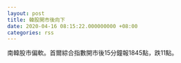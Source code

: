 ```yaml
---
layout: post
title: 韓股開市後向下
date: 2020-04-16 08:15:22.000000000 +08:00
categories: rss
---
```


南韓股市偏軟。首爾綜合指數開市後15分鐘報1845點，跌11點。
